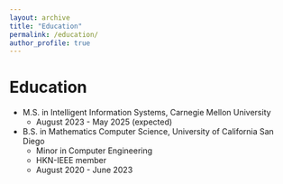 ```yaml
---
layout: archive
title: "Education"
permalink: /education/
author_profile: true
---
```


Education
======
* M.S. in Intelligent Information Systems, Carnegie Mellon University
  * August 2023 - May 2025 (expected)
* B.S. in Mathematics Computer Science, University of California San Diego
  * Minor in Computer Engineering
  * HKN-IEEE member
  * August 2020 - June 2023
